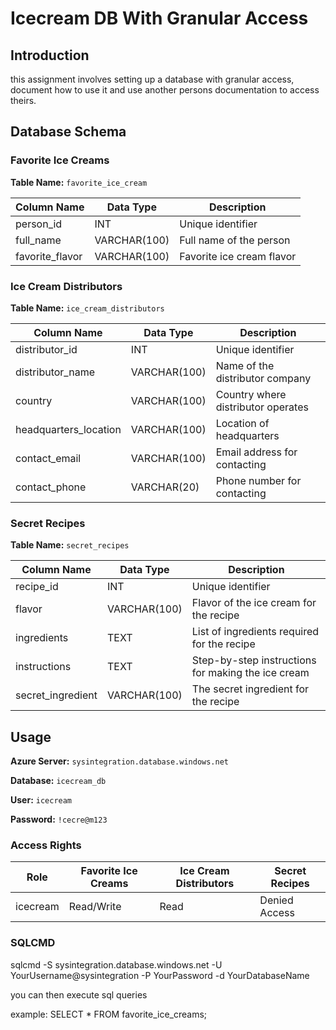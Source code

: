 # Icecream DB With Granular Access

## Introduction

this assignment involves setting up a database with granular access, document how to use it and use another persons documentation to access theirs.

## Database Schema

### Favorite Ice Creams

**Table Name:** `favorite_ice_cream`

| Column Name     | Data Type    | Description               |
| --------------- | ------------ | ------------------------- |
| person_id       | INT          | Unique identifier         |
| full_name       | VARCHAR(100) | Full name of the person   |
| favorite_flavor | VARCHAR(100) | Favorite ice cream flavor |

### Ice Cream Distributors

**Table Name:** `ice_cream_distributors`

| Column Name           | Data Type    | Description                        |
| --------------------- | ------------ | ---------------------------------- |
| distributor_id        | INT          | Unique identifier                  |
| distributor_name      | VARCHAR(100) | Name of the distributor company    |
| country               | VARCHAR(100) | Country where distributor operates |
| headquarters_location | VARCHAR(100) | Location of headquarters           |
| contact_email         | VARCHAR(100) | Email address for contacting       |
| contact_phone         | VARCHAR(20)  | Phone number for contacting        |

### Secret Recipes

**Table Name:** `secret_recipes`

| Column Name      | Data Type    | Description                                        |
| ---------------- | ------------ | -------------------------------------------------- |
| recipe_id        | INT          | Unique identifier                                  |
| flavor           | VARCHAR(100) | Flavor of the ice cream for the recipe             |
| ingredients      | TEXT         | List of ingredients required for the recipe        |
| instructions     | TEXT         | Step-by-step instructions for making the ice cream |
| secret_ingredient | VARCHAR(100) | The secret ingredient for the recipe               |

## Usage

**Azure Server:** `sysintegration.database.windows.net`

**Database:** `icecream_db`

**User:** `icecream`

**Password:** `!cecre@m123`

### Access Rights

| Role     | Favorite Ice Creams | Ice Cream Distributors | Secret Recipes |
| -------- | ------------------- | ---------------------- | -------------- |
| icecream | Read/Write          | Read                   | Denied Access  |

### SQLCMD

sqlcmd -S sysintegration.database.windows.net -U YourUsername@sysintegration -P YourPassword -d YourDatabaseName

you can then execute sql queries

example:
SELECT \* FROM favorite_ice_creams;
